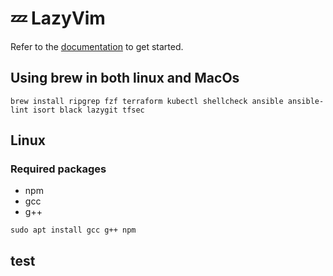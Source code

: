 # 💤 LazyVim

Refer to the [documentation](https://lazyvim.github.io/installation) to get started.


## Using brew in both linux and MacOs

`brew install ripgrep fzf terraform kubectl shellcheck ansible ansible-lint isort black lazygit tfsec`

## Linux

### Required packages

- npm
- gcc
- g++

`sudo apt install gcc g++ npm`

## test
